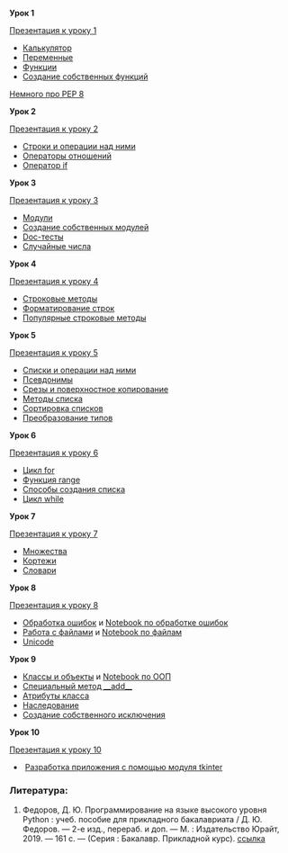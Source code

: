 <strong>Урок 1</strong>

<a href="https://dfedorov.spb.ru/python3/python_marafon_01.pdf">Презентация к уроку 1</a>

<ul>
 	<li><a href="https://www.youtube.com/watch?v=ROIb6kInHD4">Калькулятор</a></li>
 	<li><a href="https://youtu.be/ROIb6kInHD4?t=302">Переменные</a></li>
 	<li><a href="https://youtu.be/ROIb6kInHD4?t=673">Функции</a></li>
 	<li><a href="https://youtu.be/ROIb6kInHD4?t=1027">Создание собственных функций</a></li>
</ul>

[Немного про PEP 8](https://github.com/tkhirianov/lections_2019/blob/master/semestr_1/lec_12/shortly_about_PEP8_with_examples.pdf)

<strong>Урок 2</strong>

<a href="https://dfedorov.spb.ru/python3/python_marafon_02.pdf">Презентация к уроку 2</a>

<ul>
 	<li><a href="https://youtu.be/ouZBpsgn2bE?list=PLsFgCA3RuGOCgfD0evyDcJf27G3VpWumX&amp;t=27">Строки и операции над ними</a></li>
 	<li><a href="https://youtu.be/ouZBpsgn2bE?list=PLsFgCA3RuGOCgfD0evyDcJf27G3VpWumX&amp;t=1002">Операторы отношений</a></li>
 	<li><a href="https://youtu.be/ouZBpsgn2bE?list=PLsFgCA3RuGOCgfD0evyDcJf27G3VpWumX&amp;t=1353">Оператор if</a></li>
</ul>

<strong>Урок 3</strong>

<a href="https://dfedorov.spb.ru/python3/python_marafon_03.pdf">Презентация к уроку 3</a>

<ul>
 	<li><a href="https://youtu.be/9K1q19l7EUM?list=PLsFgCA3RuGOCgfD0evyDcJf27G3VpWumX&amp;t=36">Модули</a></li>
 	<li><a href="https://youtu.be/9K1q19l7EUM?list=PLsFgCA3RuGOCgfD0evyDcJf27G3VpWumX&amp;t=404">Создание собственных модулей</a></li>
 	<li><a href="https://youtu.be/9K1q19l7EUM?list=PLsFgCA3RuGOCgfD0evyDcJf27G3VpWumX&amp;t=778">Doc-тесты</a></li>
 	<li><a href="https://youtu.be/9K1q19l7EUM?list=PLsFgCA3RuGOCgfD0evyDcJf27G3VpWumX&amp;t=914">Случайные числа</a></li>
</ul>

<strong>Урок 4</strong>

<a href="https://dfedorov.spb.ru/python3/python_marafon_04.pdf">Презентация к уроку 4</a>

<ul>
 	<li><a href="https://youtu.be/7ue_Vz17i5g?list=PLsFgCA3RuGOCgfD0evyDcJf27G3VpWumX&amp;t=16">Строковые методы</a></li>
 	<li><a href="https://youtu.be/7ue_Vz17i5g?list=PLsFgCA3RuGOCgfD0evyDcJf27G3VpWumX&amp;t=292">Форматирование строк</a></li>
 	<li><a href="https://youtu.be/7ue_Vz17i5g?list=PLsFgCA3RuGOCgfD0evyDcJf27G3VpWumX&amp;t=482">Популярные строковые методы</a></li>
</ul>

<strong>Урок 5</strong>

<a href="https://dfedorov.spb.ru/python3/python_marafon_05.pdf">Презентация к уроку 5</a>

<ul>
 	<li><a href="https://youtu.be/jEPKPzntN5Q?list=PLsFgCA3RuGOCgfD0evyDcJf27G3VpWumX&amp;t=60">Списки и операции над ними</a></li>
 	<li><a href="https://youtu.be/jEPKPzntN5Q?list=PLsFgCA3RuGOCgfD0evyDcJf27G3VpWumX&amp;t=572">Псевдонимы</a></li>
 	<li><a href="https://youtu.be/jEPKPzntN5Q?list=PLsFgCA3RuGOCgfD0evyDcJf27G3VpWumX&amp;t=816">Срезы и поверхностное копирование</a></li>
 	<li><a href="https://youtu.be/jEPKPzntN5Q?list=PLsFgCA3RuGOCgfD0evyDcJf27G3VpWumX&amp;t=1267">Методы списка</a></li>
 	<li><a href="https://youtu.be/jEPKPzntN5Q?list=PLsFgCA3RuGOCgfD0evyDcJf27G3VpWumX&amp;t=1387">Сортировка списков</a></li>
 	<li><a href="https://youtu.be/jEPKPzntN5Q?list=PLsFgCA3RuGOCgfD0evyDcJf27G3VpWumX&amp;t=1522">Преобразование типов</a></li>
</ul>

<strong>Урок 6</strong>

<a href="https://dfedorov.spb.ru/python3/python_marafon_06.pdf">Презентация к уроку 6</a>

<ul>
 	<li><a href="https://youtu.be/XPbpktpYgeM?list=PLsFgCA3RuGOCgfD0evyDcJf27G3VpWumX&amp;t=61">Цикл for</a></li>
 	<li><a href="https://youtu.be/XPbpktpYgeM?list=PLsFgCA3RuGOCgfD0evyDcJf27G3VpWumX&amp;t=310">Функция range</a></li>
 	<li><a href="https://youtu.be/XPbpktpYgeM?list=PLsFgCA3RuGOCgfD0evyDcJf27G3VpWumX&amp;t=873">Способы создания списка</a></li>
 	<li><a href="https://youtu.be/XPbpktpYgeM?list=PLsFgCA3RuGOCgfD0evyDcJf27G3VpWumX&amp;t=1700">Цикл while</a></li>
</ul>

<strong>Урок 7</strong>

<a href="https://dfedorov.spb.ru/python3/python_marafon_07.pdf">Презентация к уроку 7</a>

<ul>
 	<li><a href="https://youtu.be/nXggilOWarg?list=PLsFgCA3RuGOCgfD0evyDcJf27G3VpWumX&amp;t=37">Множества</a></li>
 	<li><a href="https://youtu.be/nXggilOWarg?list=PLsFgCA3RuGOCgfD0evyDcJf27G3VpWumX&amp;t=219">Кортежи</a></li>
 	<li><a href="https://youtu.be/nXggilOWarg?list=PLsFgCA3RuGOCgfD0evyDcJf27G3VpWumX&amp;t=422">Словари</a></li>
</ul>

<strong>Урок 8</strong>

<a href="https://dfedorov.spb.ru/python3/python_marafon_08.pdf">Презентация к уроку 8</a>

<ul>
 	<li><a href="https://youtu.be/xTej-yV2BpQ?list=PLsFgCA3RuGOCgfD0evyDcJf27G3VpWumX&amp;t=62">Обработка ошибок</a> и <a href="https://github.com/dm-fedorov/python_basic/blob/master/about_errors.ipynb">Notebook по обработке ошибок</a></li>   
 	<li><a href="https://youtu.be/xTej-yV2BpQ?list=PLsFgCA3RuGOCgfD0evyDcJf27G3VpWumX&amp;t=969">Работа с файлами</a> и <a href="https://github.com/dm-fedorov/python_basic/blob/master/about_files.ipynb">Notebook по файлам</a></li>
 	<li><a href="https://youtu.be/xTej-yV2BpQ?list=PLsFgCA3RuGOCgfD0evyDcJf27G3VpWumX&amp;t=1995">Unicode</a></li>
</ul>

<strong>Урок 9</strong>

<ul>
 	<li><a href="https://youtu.be/hNfvscEnDtw?list=PLsFgCA3RuGOCgfD0evyDcJf27G3VpWumX&amp;t=45">Классы и объекты</a> и <a href="https://github.com/dm-fedorov/python_basic/blob/master/about_oop.ipynb">Notebook по ООП</a></li>
 	<li><a href="https://youtu.be/hNfvscEnDtw?list=PLsFgCA3RuGOCgfD0evyDcJf27G3VpWumX&amp;t=1311">Специальный метод __add__</a></li>
 	<li><a href="https://youtu.be/hNfvscEnDtw?list=PLsFgCA3RuGOCgfD0evyDcJf27G3VpWumX&amp;t=1681">Атрибуты класса</a></li>
 	<li><a href="https://youtu.be/hNfvscEnDtw?list=PLsFgCA3RuGOCgfD0evyDcJf27G3VpWumX&amp;t=1826">Наследование</a></li>
 	<li><a href="https://youtu.be/hNfvscEnDtw?list=PLsFgCA3RuGOCgfD0evyDcJf27G3VpWumX&amp;t=2111">Создание собственного исключения</a></li>
</ul>

<strong>Урок 10</strong>

<a href="https://dfedorov.spb.ru/python3/python_marafon_10.pdf">Презентация к уроку 10</a>

<ul>
 	<li> <a href="https://youtu.be/oFE1IAzAOtM?list=PLsFgCA3RuGOCgfD0evyDcJf27G3VpWumX&amp;t=26">Разработка приложения с помощью модуля tkinter</a></li>
</ul>

### Литература:

1. Федоров, Д. Ю. Программирование на языке высокого уровня Python : учеб. пособие для прикладного бакалавриата / Д. Ю. Федоров.  — 2-е изд., перераб. и доп. — М. : Издательство Юрайт, 2019. — 161 с. — (Серия : Бакалавр. Прикладной курс). [ссылка](https://biblio-online.ru/book/programmirovanie-na-yazyke-vysokogo-urovnya-python-437489?ref_from=94433)




